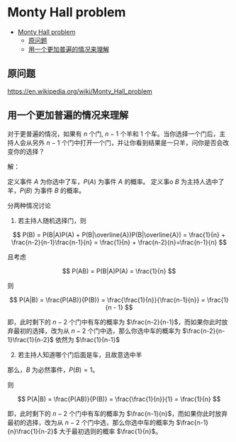 # Monty Hall problem

- [Monty Hall problem](#monty-hall-problem)
  - [原问题](#原问题)
  - [用一个更加普遍的情况来理解](#用一个更加普遍的情况来理解)

## 原问题

https://en.wikipedia.org/wiki/Monty_Hall_problem

## 用一个更加普遍的情况来理解

对于更普遍的情况，如果有 $n$ 个门, $n-1$ 个羊和 $1$ 个车。当你选择一个门后，主持人会从另外 $n-1$ 个门中打开一个门，并让你看到结果是一只羊，问你是否会改变你的选择？

解：

定义事件 $A$ 为你选中了车，$P(A)$ 为事件 $A$ 的概率。
定义事o $B$ 为主持人选中了羊，$P(B)$ 为事件 $B$ 的概率。

分两种情况讨论

1. 若主持人随机选择门，则

$$
P(B) = P(B|A)P(A) + P(B|\overline{A})P(B|\overline{A}) = \frac{1}{n} + \frac{n-2}{n-1}\frac{n-1}{n} = \frac{1}{n} + \frac{n-2}{n}=\frac{n-1}{n}
$$

且考虑

$$
P(AB) = P(B|A)P(A) = \frac{1}{n}
$$

则

$$
P(A|B) = \frac{P(AB)}{P(B)} = \frac{\frac{1}{n}}{\frac{n-1}{n}} = \frac{1}{n - 1}
$$

即，此时剩下的 $n-2$ 个门中有车的概率为 $\frac{n-2}{n-1}$，而如果你此时放弃最初的选择，改为从 $n-2$ 个门中选，那么你选中车的概率为 $\frac{n-2}{n-1}\frac{1}{n-2}$ 依然为 $\frac{1}{n-1}$

2. 若主持人知道哪个门后面是车，且故意选中羊

那么，$B$ 为必然事件，$P(B) = 1$。

则

$$
P(A|B) = \frac{P(AB)}{P(B)} = \frac{\frac{1}{n}}{1} = \frac{1}{n}
$$

即，此时剩下的 $n-2$ 个门中有车的概率为 $\frac{n-1}{n}$，而如果你此时放弃最初的选择，改为从 $n-2$ 个门中选，那么你选中车的概率为 $\frac{n-1}{n}\frac{1}{n-2}$ 大于最初选则的概率 $\frac{1}{n}$。


